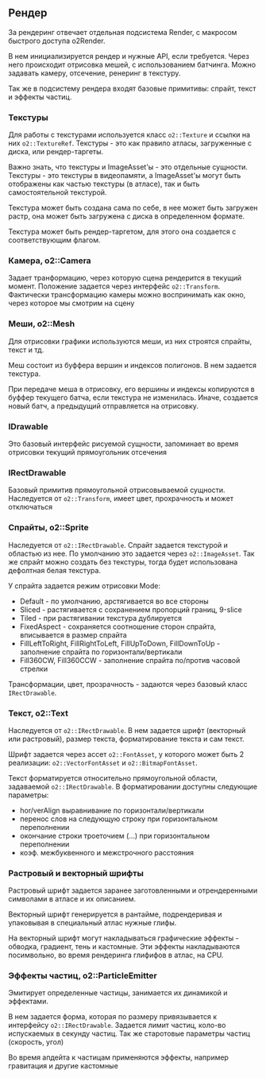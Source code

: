## Рендер
За рендеринг отвечает отдельная подсистема Render, с макросом быстрого доступа o2Render.

В нем инициализируется рендер и нужные API, если требуется. Через него происходит отрисовка мешей, с использованием батчинга. Можно задавать камеру, отсечение, ренеринг в текстуру.

Так же в подсистему рендера входят базовые примитивы: спрайт, текст и эффекты частиц.

### Текстуры
Для работы с текстурами используется класс `o2::Texture` и ссылки на них `o2::TextureRef`. Текстуры - это как правило атласы, загруженные с диска, или рендер-таргеты.

Важно знать, что текстуры и ImageAsset'ы - это отдельные сущности. Текстуры - это текстуры в видеопамяти, а ImageAsset'ы могут быть отображены как частью текстуры (в атласе), так и быть самостоятельной текстурой.

Текстура может быть создана сама по себе, в нее может быть загружен растр, она может быть загружена с диска в определенном формате. 

Текстура может быть рендер-таргетом, для этого она создается с соответствующим флагом.

### Камера, o2::Camera
Задает транформацию, через которую сцена рендерится в текущий момент. Положение задается через интерфейс `o2::Transform`. Фактически трансформацию камеры можно воспринимать как окно, через которое мы смотрим на сцену

### Меши, o2::Mesh
Для отрисовки графики используются меши, из них строятся спрайты, текст и тд.

Меш состоит из буффера вершин и индексов полигонов. В нем задается текстура.

При передаче меша в отрисовку, его вершины и индексы копируются в буффер текущего батча, если текстура не изменилась. Иначе, создается новый батч, а предыдущий отправляется на отрисовку.

### IDrawable
Это базовый интерфейс рисуемой сущности, запоминает во время отрисовки текущий прямоугольник отсечения

### IRectDrawable
Базовый примитив прямоугольной отрисовываемой сущности. Наследуется от `o2::Transform`, имеет цвет, прохрачность и может отключаться

### Спрайты, o2::Sprite
Наследуется от `o2::IRectDrawable`. Спрайт задается текстурой и областью из нее. По умолчанию это задается через `o2::ImageAsset`. Так же спрайт можно создать без текстуры, тогда будет использована дефолтная белая текстура.

У спрайта задается режим отрисовки Mode:
- Default - по умолчанию, арстягивается во все стороны
- Sliced - растягивается с сохранением пропорций границ, 9-slice
- Tiled - при растягивании текстура дублируется
- FixedAspect - сохраняется соотношение сторон спрайта, вписывается в размер спрайта
- FillLeftToRight, FillRightToLeft, FillUpToDown, FillDownToUp - заполнение спрайта по горизонтали/вертикали
- Fill360CW, Fill360CCW - заполнение спрайта по/против часовой стрелки

Трансформации, цвет, прозрачность - задаются через базовый класс `IRectDrawable`.

### Текст, o2::Text
Наследуется от `o2::IRectDrawable`. В нем задается шрифт (векторный или растровый), размер текста, форматирование текста и сам текст.

Шрифт задается через ассет `o2::FontAsset`, у которого может быть 2 реализации: `o2::VectorFontAsset` и `o2::BitmapFontAsset`.

Текст форматируется относительно прямоугольной области, задаваемой `o2::IRectDrawable`. В форматировании доступны следующие параметры:
- hor/verAlign выравнивание по горизонтали/вертикали 
- перенос слов на следующую строку при горизонтальном переполнении
- окончание строки троеточием (...) при горизонтальном переполнении
- коэф. межбуквенного и межстрочного расстояния

### Растровый и векторный шрифты
Растровый шрифт задается заранее заготовленными и отрендеренными символами в атласе и их описанием.

Векторный шрифт генерируется в рантайме, подрендеривая и упаковывая в специальный атлас нужные глифы. 

На векторный шрифт могут накладываться графические эффекты - обводка, градиент, тень и кастомные. Эти эффекты накладываются посимвольно, во время рендеринга глифифов в атлас, на CPU.

### Эффекты частиц, o2::ParticleEmitter
Эмитирует определенные частицы, занимается их динамикой и эффектами.

В нем задается форма, которая по размеру привязывается к интерфейсу `o2::IRectDrawable`. Задается лимит частиц, коло-во испускаемых в секунду частиц. Так же старотовые параметры частиц (скорость, угол)

Во время апдейта к частицам применяются эффекты, например гравитация и другие кастомные
